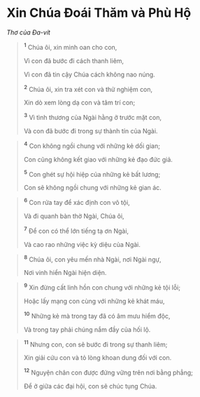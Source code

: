 # Xin Chúa Ðoái Thăm và Phù Hộ
*Thơ của Ða-vít*

> <sup><b>1</b></sup> Chúa ôi, xin minh oan cho con,
> 
> Vì con đã bước đi cách thanh liêm,
> 
> Vì con đã tin cậy Chúa cách không nao núng.
> 
> <sup><b>2</b></sup> Chúa ôi, xin tra xét con và thử nghiệm con,
> 
> Xin dò xem lòng dạ con và tâm trí con;
> 
> <sup><b>3</b></sup> Vì tình thương của Ngài hằng ở trước mặt con,
> 
> Và con đã bước đi trong sự thành tín của Ngài.
>


> <sup><b>4</b></sup> Con không ngồi chung với những kẻ dối gian;
> 
> Con cũng không kết giao với những kẻ đạo đức giả.
> 
> <sup><b>5</b></sup> Con ghét sự hội hiệp của những kẻ bất lương;
> 
> Con sẽ không ngồi chung với những kẻ gian ác.
>


> <sup><b>6</b></sup> Con rửa tay để xác định con vô tội,
> 
> Và đi quanh bàn thờ Ngài, Chúa ôi,
> 
> <sup><b>7</b></sup> Ðể con có thể lớn tiếng tạ ơn Ngài,
> 
> Và cao rao những việc kỳ diệu của Ngài.
>


> <sup><b>8</b></sup> Chúa ôi, con yêu mến nhà Ngài, nơi Ngài ngự,
> 
> Nơi vinh hiển Ngài hiện diện.
>


> <sup><b>9</b></sup> Xin đừng cất linh hồn con chung với những kẻ tội lỗi;
> 
> Hoặc lấy mạng con cùng với những kẻ khát máu,
> 
> <sup><b>10</b></sup> Những kẻ mà trong tay đã có âm mưu hiểm độc,
> 
> Và trong tay phải chúng nắm đầy của hối lộ.
>


> <sup><b>11</b></sup> Nhưng con, con sẽ bước đi trong sự thanh liêm;
> 
> Xin giải cứu con và tỏ lòng khoan dung đối với con.
> 
> <sup><b>12</b></sup> Nguyện chân con được đứng vững trên nơi bằng phẳng;
> 
> Ðể ở giữa các đại hội, con sẽ chúc tụng Chúa.
>

